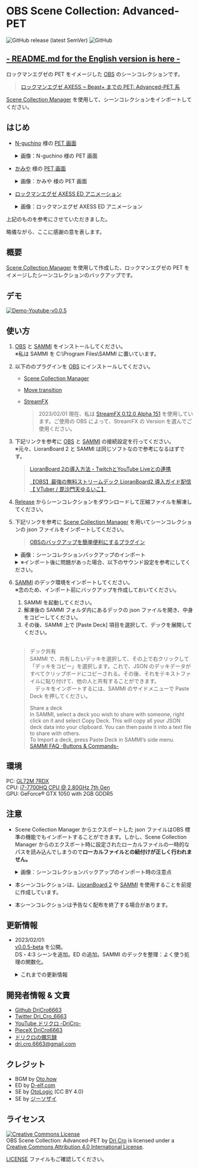 # OBS Scene Collection: Advanced-PET

![GitHub release (latest SemVer)](https://img.shields.io/github/v/release/DriCro6663/advanced-pet)
![GitHub](https://img.shields.io/github/license/DriCro6663/advanced-pet)

## [- README.md for the English version is here -](./README-EN.md)

ロックマンエグゼの PET をイメージした [OBS](https://obsproject.com/ja) のシーンコレクションです。

> [ロックマンエグゼ AXESS ~ Beast+ までの PET: Advanced-PET 系](https://www.nicovideo.jp/watch/sm30540016)

[Scene Collection Manager](https://obsproject.com/forum/resources/scene-collection-manager.1434/) を使用して、シーンコレクションをインポートしてください。

## はじめ

* [N-guchino](https://exe-rockman.net/) 様の [PET 画面](https://exe-rockman.net/wp-content/uploads/2020/06/pet06.png)

    <details>
    <summary>画像：N-guchino 様の PET 画面</summary>

    [![N-guchino_PET](https://exe-rockman.net/wp-content/uploads/2020/06/pet06.png)](https://exe-rockman.net/make_a_pet_extra01/)

    </details>

* [かみや](https://www.nicovideo.jp/user/19608348) 様の [PET 画面](https://www.nicovideo.jp/watch/sm36826926)

    <details>
    <summary>画像：かみや 様の PET 画面</summary>

    [![ロックマンエグゼ風仮想背景](https://img.cdn.nimg.jp/s/nicovideo/thumbnails/36826926/36826926.61672808.original/r1280x720l?key=288286928b9953df497529e34b1532da9f672da9b8e034b847091eaf6e526f75)](https://www.youtube.com/watch?v=lhHvjWNb8AA)

    </details>

* [ロックマンエグゼ AXESS ED アニメーション](https://www.nicovideo.jp/watch/sm30540016)

    <details><summary>画像：ロックマンエグゼ AXESS ED アニメーション</summary>

    [![光とどく場所ノンテロ](https://img.cdn.nimg.jp/s/nicovideo/thumbnails/30540016/30540016.original/r1280x720l?key=52b270c1df982983aa0f64c9f029287bb0965a98f31a33d56cacd9c0dc75bc5a)](https://www.nicovideo.jp/watch/sm30540016)

    </details>

上記のものを参考にさせていただきました。

略儀ながら、ここに感謝の意を表します。

## 概要

[Scene Collection Manager](https://obsproject.com/forum/resources/scene-collection-manager.1434/) を使用して作成した、ロックマンエグゼの PET をイメージしたシーンコレクションのバックアップです。

## デモ

[![Demo-Youtube-v0.0.5](https://img.youtube.com/vi/A_FBLUMkuO8/0.jpg)](https://www.youtube.com/watch?v=A_FBLUMkuO8)

## 使い方

1. [OBS](https://obsproject.com/ja) と [SAMMI](https://github.com/SAMMISolutions/SAMMI-Official/releases) をインストールしてください。<br>※私は SAMMI を C:\Program Files\SAMMI に置いています。

2. 以下ののプラグインを [OBS](https://obsproject.com/ja) にインストールしてください。

    * [Scene Collection Manager](https://obsproject.com/forum/resources/scene-collection-manager.1434/)
    * [Move transition](https://obsproject.com/forum/resources/move-transition.913/)
    * [StreamFX](https://obsproject.com/forum/resources/streamfx-for-obs%C2%AE-studio.578/)

        > 2023/02/01 現在、私は [StreamFX 0.12.0 Alpha 151](https://github.com/Xaymar/obs-StreamFX/releases/tag/0.12.0a151) を使用しています。ご使用の OBS によって、StreamFX の Version を選んでご使用ください。

3. 下記リンクを参考に [OBS](https://obsproject.com/ja) と [SAMMI](https://github.com/SAMMISolutions/SAMMI-Official/releases) の接続設定を行ってください。<br>※元々、LioranBoard 2 と SAMMI は同じソフトなので参考になるはずです。

    > [LioranBoard 2の導入方法・TwitchとYouTube Liveとの連携](https://kurocha.jp/lioranboard2-setup)
    >
    > [【OBS】最強の無料ストリームデック LioranBoard2 導入ガイド配信【 VTuber / 毘沙門天ゆるいこ】](https://www.youtube.com/live/Vf76nyIeeng?feature=share)

4. [Release](https://github.com/DriCro6663//releases) からシーンコレクションをダウンロードして圧縮ファイルを解凍してください。

5. 下記リンクを参考に [Scene Collection Manager](https://obsproject.com/forum/resources/scene-collection-manager.1434/) を用いてシーンコレクションの json ファイルをインポートしてください。

    > [OBSのバックアップを簡単便利にするプラグイン](https://kurocha.jp/obs-scene-collection-manager)

    <details><summary>
    画像：シーンコレクションバックアップのインポート
    </summary>
    
    ![kurocha-import-01](https://kurocha.jp/wp-content/uploads/2022/05/2022-05-09_17h12_27-1.jpg)
    
    ![kurocha-import-02](https://kurocha.jp/wp-content/uploads/2022/05/2022-05-09_17h14_04.jpg)
    
    ![kurocha-import-03](https://kurocha.jp/wp-content/uploads/2022/05/2022-05-09_17h17_53.jpg)
    
    > [OBSのバックアップを簡単便利にするプラグイン](https://kurocha.jp/obs-scene-collection-manager)
    </details>

    <details><summary>
    ※インポート後に問題があった場合、以下のサウンド設定を参考にしてください。
    </summary>

    * BGM: [深層世界](https://oto.how/sound/457), 再生速度：150 %, 音量：-32.0 db
    * ED: [Seeds for the future / Free BGM Ver.](https://www.d-elf.com/free-bgm/free-bgm-ending), 音量：-16.0 db
    * PET-boot-se: [サウンドデザイン-04](https://koukaon.g-sozai.com/se-532.html), 再生速度：50 %, 音量：-8.0 db
    * task-bar-se: [Cyber11-1](https://otologic.jp/free/se/cyber02.html), 再生速度：200 %, 音量：+8.0 db
    * loading-se: [Cyber13-1](https://otologic.jp/free/se/cyber02.html)
    * scene-change-se: [Cyber14-1](https://otologic.jp/free/se/cyber02.html)
    * decision-se: [Cyber15-1](https://otologic.jp/free/se/cyber02.html)
    * PET-frame-se: [Cyber16-2](https://otologic.jp/free/se/cyber02.html)
    * v-se: [Cyber17-1](https://otologic.jp/free/se/cyber02.html)

    </details>

6. [SAMMI](https://github.com/SAMMISolutions/SAMMI-Official/releases) のデック環境をインポートしてください。<br>※念のため、インポート前にバックアップを作成しておいてください。

    1. SAMMI を起動してください。
    2. 解凍後の SAMMI フォルダ内にあるデックの json ファイルを開き、中身をコピーしてください。
    3. その後、SAMMI 上で [Paste Deck] 項目を選択して、デックを展開してください。

    <br>

    > デック共有  
    > SAMMI で、共有したいデッキを選択して、その上で右クリックして「デッキをコピー」を選択します。これで、JSON のデッキデータがすべてクリップボードにコピーされる。その後、それをテキストファイルに貼り付けて、他の人と共有することができます。  
    > 　デッキをインポートするには、SAMMI のサイドメニューで Paste Deck を押してください。
    >
    > Share a deck  
    > In SAMMI, select a deck you wish to share with someone, right click on it and select Copy Deck. This will copy all your JSON deck data into your clipboard. You can then paste it into a text file to share with others.  
    > To Import a deck, press Paste Deck in SAMMI’s side menu.  
    > [SAMMI FAQ -Buttons & Commands-](https://sammi.solutions/docs/faq/commands)

## 環境

PC: [GL72M 7RDX](https://www.msi.com/Laptop/GL72M-7RDX/Specification)  
CPU: [i7-7700HQ CPU @ 2.80GHz 7th Gen](https://www.intel.co.jp/content/www/jp/ja/products/sku/97185/intel-core-i77700hq-processor-6m-cache-up-to-3-80-ghz/specifications.html)  
GPU: GeForce® GTX 1050 with 2GB GDDR5

## 注意

* Scene Collection Manager からエクスポートした json ファイルはOBS 標準の機能でもインポートすることができます。しかし、Scene Collection Manager からのエクスポート時に設定されたローカルファイルの一時的なパスを読み込んでしまうので**ローカルファイルとの紐付けが正しく行われません。**

    <details><summary>
    画像：シーンコレクションバックアップのインポート時の注意点
    </summary>
    
    ![kurocha-note-01](https://kurocha.jp/wp-content/uploads/2022/05/2022-05-09_17h11_06.jpg)
    
    ![kurocha-note-02](https://kurocha.jp/wp-content/uploads/2022/05/2022-05-09_17h17_02.jpg)
    
    > [OBSのバックアップを簡単便利にするプラグイン](https://kurocha.jp/obs-scene-collection-manager)

    </details>

* 本シーンコレクションは、[LioranBoard 2](https://github.com/LioranWaters/Lioranboard2Update) や [SAMMI](https://sammi.solutions/) を使用することを前提に作成しています。

* 本シーンコレクションは予告なく配布を終了する場合があります。

## 更新情報

* 2023/02/01:<br>[v0.0.5-beta](https://github.com/DriCro6663/advanced-pet/releases/tag/v0.0.5) を公開。<br>DS・4:3 シーンを追加。ED の追加。SAMMI のデックを整理：よく使う処理の関数化。

    <details><summary>
    これまでの更新情報
    </summary>

    * 2023/01/25:<br>[v0.0.4-beta](https://github.com/DriCro6663/advanced-pet/releases/tag/v0.0.4) を公開。<br>GBA-3:2 シーンを追加。コメントシーンの追加・整理。BGM, SE の追加。SAMMI のデックを追加。

    * 2023/01/21:<br>[v0.0.3-alpha](https://github.com/DriCro6663/advanced-pet/releases/tag/v0.0.3) を公開。<br>配信待機・ちょっと待って・配信終了シーンを追加。各アニメーション設定の整理。

    * 2023/01/18:<br>[v0.0.2-alpha](https://github.com/DriCro6663/advanced-pet/releases/tag/v0.0.2) を公開。タスクバーのアニメーション設定した。

    * 2023/01/13:<br>[v0.0.1-alpha](https://github.com/DriCro6663/advanced-pet/releases/tag/v0.0.1) を公開。とり、製作途中のバックアップ。

    </details>

## 開発者情報 & 文責

* [Github DriCro6663](https://github.com/DriCro6663)
* [Twitter Dri_Cro_6663](https://twitter.com/Dri_Cro_6663)
* [YouTube ドリクロ -DriCro-](https://www.youtube.com/channel/UCyWgav9wdiPVjYphB7jrWCQ)
* [PieceX DriCro6663](https://www.piecex.com/users/profile/DriCro6663)
* [ドリクロの備忘録](https://dri-cro-6663.jp/)
* dri.cro.6663@gmail.com

## クレジット

* BGM by [Oto.how](https://oto.how/)
* ED by [D-elf.com](https://www.d-elf.com/)
* SE by [OtoLogic](https://otologic.jp/) (CC BY 4.0)
* SE by [ジーソザイ](https://koukaon.g-sozai.com/)

## ライセンス

<a rel="license" href="http://creativecommons.org/licenses/by/4.0/deed.ja"><img alt="Creative Commons License" style="border-width:0" src="https://i.creativecommons.org/l/by/4.0/88x31.png" /></a><br /><span xmlns:dct="http://purl.org/dc/terms/" href="http://purl.org/dc/dcmitype/Dataset" property="dct:title" rel="dct:type">OBS Scene Collection: Advanced-PET</span> by <a xmlns:cc="http://creativecommons.org/ns#" href="https://github.com/DriCro6663/advanced-pet" property="cc:attributionName" rel="cc:attributionURL">Dri Cro</a> is licensed under a <a rel="license" href="http://creativecommons.org/licenses/by/4.0/">Creative Commons Attribution 4.0 International License</a>.

[LICENSE](.LICENSE) ファイルもご確認してください。
